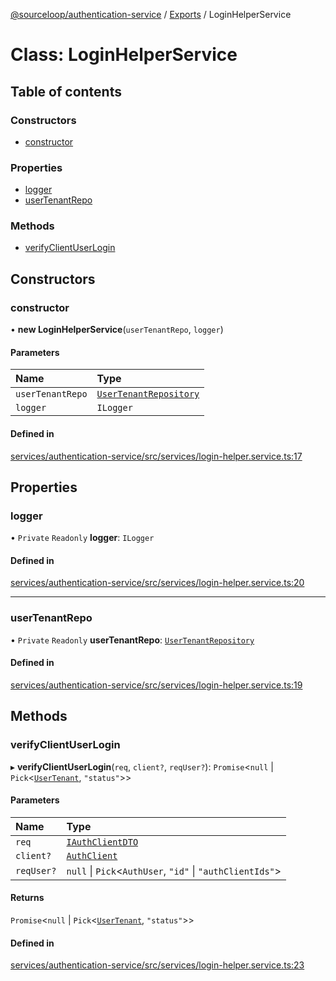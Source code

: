 [@sourceloop/authentication-service](../README.md) / [Exports](../modules.md) / LoginHelperService

# Class: LoginHelperService

## Table of contents

### Constructors

- [constructor](LoginHelperService.md#constructor)

### Properties

- [logger](LoginHelperService.md#logger)
- [userTenantRepo](LoginHelperService.md#usertenantrepo)

### Methods

- [verifyClientUserLogin](LoginHelperService.md#verifyclientuserlogin)

## Constructors

### constructor

• **new LoginHelperService**(`userTenantRepo`, `logger`)

#### Parameters

| Name | Type |
| :------ | :------ |
| `userTenantRepo` | [`UserTenantRepository`](UserTenantRepository.md) |
| `logger` | `ILogger` |

#### Defined in

[services/authentication-service/src/services/login-helper.service.ts:17](https://github.com/codeweb05/repo1/blob/ea19add/services/authentication-service/src/services/login-helper.service.ts#L17)

## Properties

### logger

• `Private` `Readonly` **logger**: `ILogger`

#### Defined in

[services/authentication-service/src/services/login-helper.service.ts:20](https://github.com/codeweb05/repo1/blob/ea19add/services/authentication-service/src/services/login-helper.service.ts#L20)

___

### userTenantRepo

• `Private` `Readonly` **userTenantRepo**: [`UserTenantRepository`](UserTenantRepository.md)

#### Defined in

[services/authentication-service/src/services/login-helper.service.ts:19](https://github.com/codeweb05/repo1/blob/ea19add/services/authentication-service/src/services/login-helper.service.ts#L19)

## Methods

### verifyClientUserLogin

▸ **verifyClientUserLogin**(`req`, `client?`, `reqUser?`): `Promise`<``null`` \| `Pick`<[`UserTenant`](UserTenant.md), ``"status"``\>\>

#### Parameters

| Name | Type |
| :------ | :------ |
| `req` | [`IAuthClientDTO`](../interfaces/IAuthClientDTO.md) |
| `client?` | [`AuthClient`](AuthClient.md) |
| `reqUser?` | ``null`` \| `Pick`<`AuthUser`, ``"id"`` \| ``"authClientIds"``\> |

#### Returns

`Promise`<``null`` \| `Pick`<[`UserTenant`](UserTenant.md), ``"status"``\>\>

#### Defined in

[services/authentication-service/src/services/login-helper.service.ts:23](https://github.com/codeweb05/repo1/blob/ea19add/services/authentication-service/src/services/login-helper.service.ts#L23)
